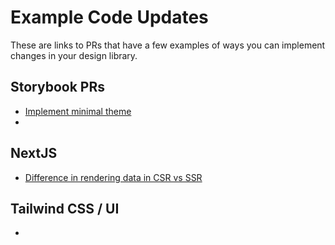# Example Code Updates
These are links to PRs that have a few examples of ways you can implement changes in your design library.

## Storybook PRs
- [Implement minimal theme](https://github.com/Repped-In-Tech/codesnax-live-next-js-storybook/pull/1/files)
- 

## NextJS
- [Difference in rendering data in CSR vs SSR](https://github.com/Repped-In-Tech/codesnax-live-next-js-storybook/pull/2/files)


## Tailwind CSS / UI
- 